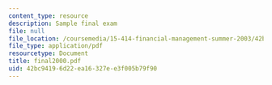 ```yaml
---
content_type: resource
description: Sample final exam
file: null
file_location: /coursemedia/15-414-financial-management-summer-2003/42bc94196d22ea16327ee3f005b79f90_final2000.pdf
file_type: application/pdf
resourcetype: Document
title: final2000.pdf
uid: 42bc9419-6d22-ea16-327e-e3f005b79f90
---
```


